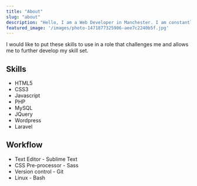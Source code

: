 ```yaml
---
title: "About"
slug: "about"
description: "Hello, I am a Web Developer in Manchester. I am constantly developing my skill set, looking to learn new frameworks, improving workflows and design patterns."
featured_image: '/images/photo-1471877325906-aee7c2240b5f.jpg'
---
```

I would like to put these skills to use in a role that challenges me and allows me to further develop my skill set.

## Skills

*   HTML5
*   CSS3
*   Javascript
*   PHP
*   MySQL
*   JQuery
*   Wordpress
*   Laravel

## Workflow

*   Text Editor - Sublime Text
*   CSS Pre-processor - Sass
*   Version control - Git
*   Linux - Bash
